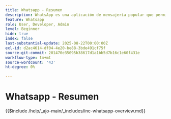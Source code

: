 ```yaml
---
title: Whatsapp - Resumen
description: WhatsApp es una aplicación de mensajería popular que permite a las empresas atraer clientes a través de mensajes personalizados y conversacionales usando la API de WhatsApp Business.En Adobe Journey Optimizer, WhatsApp permite mensajes de marketing y servicio al cliente enriquecidos e interactivos que se entregan directamente a las cuentas de WhatsApp de los usuarios.
feature: Whatsapp
role: User, Developer, Admin
level: Beginner
hide: true
index: false
last-substantial-update: 2025-08-22T00:00:00Z
exl-id: d2ac4614-df04-4e20-be88-3bde491cf75f
source-git-commit: 201470e35095b38617d1a1bb5d7b16c1e60f431e
workflow-type: tm+mt
source-wordcount: '43'
ht-degree: 0%

---
```


# Whatsapp - Resumen

{{$include /help/_ajo-main/_includes/inc-whatsapp-overview.md}}
